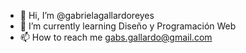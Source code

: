 - 👋 Hi, I’m @gabrielagallardoreyes
- 🌱 I’m currently learning Diseño y Programación Web
- 📫 How to reach me gabs.gallardo@gmail.com

<!---
gabrielagallardoreyes/gabrielagallardoreyes is a ✨ special ✨ repository because its `README.md` (this file) appears on your GitHub profile.
You can click the Preview link to take a look at your changes.
--->
